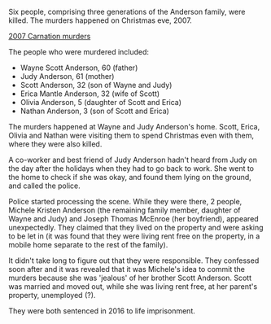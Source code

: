 Six people, comprising three generations of the Anderson family, were killed. The murders happened on Christmas eve, 2007. 

[2007 Carnation murders](https://en.wikipedia.org/wiki/2007_Carnation_murders)

The people who were murdered included:

- Wayne Scott Anderson, 60 (father)
- Judy Anderson, 61 (mother)
- Scott Anderson, 32 (son of Wayne and Judy)
- Erica Mantle Anderson, 32 (wife of Scott)
- Olivia Anderson, 5 (daughter of Scott and Erica)
- Nathan Anderson, 3 (son of Scott and Erica)

The murders happened at Wayne and Judy Anderson's home. Scott, Erica, Olivia and Nathan were visiting them to spend Christmas even with them, where they were also killed.

A co-worker and best friend of Judy Anderson hadn't heard from Judy on the day after the holidays when they had to go back to work. She went to the home to check if she was okay, and found them lying on the ground, and called the police.

Police started processing the scene. While they were there, 2 people, Michele Kristen Anderson (the remaining family member, daughter of Wayne and Judy) and Joseph Thomas McEnroe (her boyfriend), appeared unexpectedly. They claimed that they lived on the property and were asking to be let in (it was found that they were living rent free on the property, in a mobile home separate to the rest of the family).

It didn't take long to figure out that they were responsible. They confessed soon after and it was revealed that it was Michele's idea to commit the murders because she was 'jealous' of her brother Scott Anderson. Scott was married and moved out, while she was living rent free, at her parent's property, unemployed (?).

They were both sentenced in 2016 to life imprisonment.